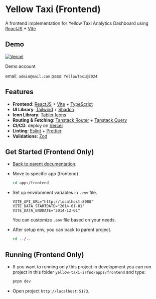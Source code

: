 # Yellow Taxi (Frontend)

A frontend implementation for Yellow Taxi Analytics Dashboard using [ReactJS](https://react.dev/) + [Vite](https://vite.dev/)

## Demo

[![Vercel](https://img.shields.io/badge/open%20frontend-%23000000.svg?style=for-the-badge&logo=vercel&logoColor=white)](https://yellow-taxi-irfnd.vercel.app)

Demo account

email: `admin@mail.com` pass: `YellowTaxi@2024`

## Features

- **Frontend**: [ReactJS](https://react.dev/) + [Vite](https://vite.dev/) + [TypeScript](https://www.typescriptlang.org/)
- **UI Library**: [Tailwind](https://tailwindcss.com/) + [Shadcn](https://ui.shadcn.com/)
- **Icon Library**: [Tabler Icons](https://tabler.io/icons)
- **Routing & Fetching**: [Tanstack Router](https://tanstack.com/router/latest) + [Tanstack Query](https://tanstack.com/query/latest)
- **CI/CD**: deploy on [Vercel](https://vercel.com/)
- **Linting**: [Eslint](https://eslint.org/) + [Prettier](https://prettier.io/)
- **Validations**: [Zod](https://zod.dev/)

## Get Started (Frontend Only)

- [Back to parent documentation](https://github.com/irfnd/yellow-taxi-irfnd/blob/master/README.md#yellow-taxi-app-fullstack).
- Move to specific app (frontend)
  ```bash
  cd apps/frontend
  ```
- Set up environment variables in `.env` file.

  ```env
  VITE_API_URL="http://localhost:8080"
  VITE_DATA_STARTDATE="2014-01-01"
  VITE_DATA_ENDDATE="2014-12-01"
  ```

  You can customize `.env` file based on your needs.

- After setup env, you can back to parent project.

  ```bash
  cd ../..
  ```

## Running (Frontend Only)

- If you want to running only this project in development you can run project in this folder `yellow-taxi-irfnd/apps/frontend` and type:
  ```bash
  pnpm dev
  ```
- Open project `http://localhost:5173`.
